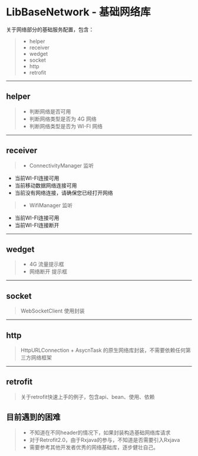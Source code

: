 # LibBaseNetwork - 基础网络库

关于网络部分的基础服务配置，包含：

> - helper
> - receiver
> - wedget
> - socket
> - http
> - retrofit

---
## helper

> - 判断网络是否可用
> - 判断网络类型是否为 4G 网络
> - 判断网络类型是否为 WI-FI 网络

---
## receiver

> - ConnectivityManager 监听
  - 当前WI-FI连接可用
  - 当前移动数据网络连接可用
  - 当前没有网络连接，请确保您已经打开网络

> - WifiManager 监听
  - 当前WI-FI连接可用
  - 当前WI-FI连接断开

---
## wedget

> - 4G 流量提示框
> - 网络断开 提示框

---
## socket

> WebSocketClient 使用封装

---
## http

> HttpURLConnection + AsycnTask 的原生网络库封装，不需要依赖任何第三方网络框架

---
## retrofit

> 关于retrofit快速上手的例子，包含api、bean、使用、依赖

## 目前遇到的困难

> - 不知道在不同header的情况下，如果封装构造基础网络库请求
> - 对于Retrofit2.0，由于Rxjava的参与，不知道是否需要引入Rxjava
> - 需要参考其他开发者优秀的网络基础库，逐步健壮自己。

